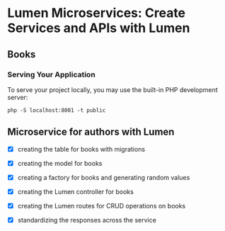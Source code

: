 # Lumen Microservices: Create Services and APIs with Lumen

## Books

### Serving Your Application
To serve your project locally, you may use the built-in PHP development server:

```shell
php -S localhost:8001 -t public
```

## Microservice for authors with Lumen

- [x] creating the table for books with migrations
- [x] creating the model for books
- [x] creating a factory for books and generating random values
- [x] creating the Lumen controller for books
- [x] creating the Lumen routes for CRUD operations on books
- [x] standardizing the responses across the service

